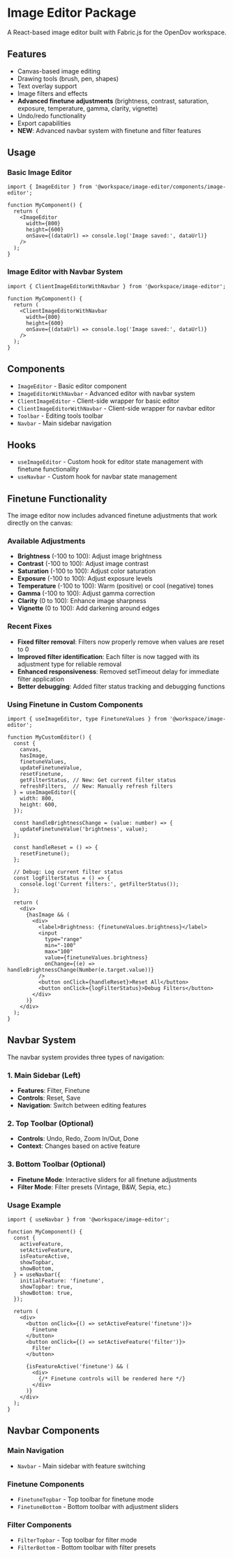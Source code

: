 # Image Editor Package

A React-based image editor built with Fabric.js for the OpenDov workspace.

## Features

- Canvas-based image editing
- Drawing tools (brush, pen, shapes)
- Text overlay support
- Image filters and effects
- **Advanced finetune adjustments** (brightness, contrast, saturation, exposure, temperature, gamma, clarity, vignette)
- Undo/redo functionality
- Export capabilities
- **NEW**: Advanced navbar system with finetune and filter features

## Usage

### Basic Image Editor
```tsx
import { ImageEditor } from '@workspace/image-editor/components/image-editor';

function MyComponent() {
  return (
    <ImageEditor
      width={800}
      height={600}
      onSave={(dataUrl) => console.log('Image saved:', dataUrl)}
    />
  );
}
```

### Image Editor with Navbar System
```tsx
import { ClientImageEditorWithNavbar } from '@workspace/image-editor';

function MyComponent() {
  return (
    <ClientImageEditorWithNavbar
      width={800}
      height={600}
      onSave={(dataUrl) => console.log('Image saved:', dataUrl)}
    />
  );
}
```

## Components

- `ImageEditor` - Basic editor component
- `ImageEditorWithNavbar` - Advanced editor with navbar system
- `ClientImageEditor` - Client-side wrapper for basic editor
- `ClientImageEditorWithNavbar` - Client-side wrapper for navbar editor
- `Toolbar` - Editing tools toolbar
- `Navbar` - Main sidebar navigation

## Hooks

- `useImageEditor` - Custom hook for editor state management with finetune functionality
- `useNavbar` - Custom hook for navbar state management

## Finetune Functionality

The image editor now includes advanced finetune adjustments that work directly on the canvas:

### Available Adjustments
- **Brightness** (-100 to 100): Adjust image brightness
- **Contrast** (-100 to 100): Adjust image contrast
- **Saturation** (-100 to 100): Adjust color saturation
- **Exposure** (-100 to 100): Adjust exposure levels
- **Temperature** (-100 to 100): Warm (positive) or cool (negative) tones
- **Gamma** (-100 to 100): Adjust gamma correction
- **Clarity** (0 to 100): Enhance image sharpness
- **Vignette** (0 to 100): Add darkening around edges

### Recent Fixes
- **Fixed filter removal**: Filters now properly remove when values are reset to 0
- **Improved filter identification**: Each filter is now tagged with its adjustment type for reliable removal
- **Enhanced responsiveness**: Removed setTimeout delay for immediate filter application
- **Better debugging**: Added filter status tracking and debugging functions

### Using Finetune in Custom Components
```tsx
import { useImageEditor, type FinetuneValues } from '@workspace/image-editor';

function MyCustomEditor() {
  const {
    canvas,
    hasImage,
    finetuneValues,
    updateFinetuneValue,
    resetFinetune,
    getFilterStatus, // New: Get current filter status
    refreshFilters,  // New: Manually refresh filters
  } = useImageEditor({
    width: 800,
    height: 600,
  });

  const handleBrightnessChange = (value: number) => {
    updateFinetuneValue('brightness', value);
  };

  const handleReset = () => {
    resetFinetune();
  };

  // Debug: Log current filter status
  const logFilterStatus = () => {
    console.log('Current filters:', getFilterStatus());
  };

  return (
    <div>
      {hasImage && (
        <div>
          <label>Brightness: {finetuneValues.brightness}</label>
          <input
            type="range"
            min="-100"
            max="100"
            value={finetuneValues.brightness}
            onChange={(e) => handleBrightnessChange(Number(e.target.value))}
          />
          <button onClick={handleReset}>Reset All</button>
          <button onClick={logFilterStatus}>Debug Filters</button>
        </div>
      )}
    </div>
  );
}
```

## Navbar System

The navbar system provides three types of navigation:

### 1. Main Sidebar (Left)
- **Features**: Filter, Finetune
- **Controls**: Reset, Save
- **Navigation**: Switch between editing features

### 2. Top Toolbar (Optional)
- **Controls**: Undo, Redo, Zoom In/Out, Done
- **Context**: Changes based on active feature

### 3. Bottom Toolbar (Optional)
- **Finetune Mode**: Interactive sliders for all finetune adjustments
- **Filter Mode**: Filter presets (Vintage, B&W, Sepia, etc.)

### Usage Example
```tsx
import { useNavbar } from '@workspace/image-editor';

function MyComponent() {
  const {
    activeFeature,
    setActiveFeature,
    isFeatureActive,
    showTopbar,
    showBottom,
  } = useNavbar({
    initialFeature: 'finetune',
    showTopbar: true,
    showBottom: true,
  });

  return (
    <div>
      <button onClick={() => setActiveFeature('finetune')}>
        Finetune
      </button>
      <button onClick={() => setActiveFeature('filter')}>
        Filter
      </button>
      
      {isFeatureActive('finetune') && (
        <div>
          {/* Finetune controls will be rendered here */}
        </div>
      )}
    </div>
  );
}
```

## Navbar Components

### Main Navigation
- `Navbar` - Main sidebar with feature switching

### Finetune Components
- `FinetuneTopbar` - Top toolbar for finetune mode
- `FinetuneBottom` - Bottom toolbar with adjustment sliders

### Filter Components
- `FilterTopbar` - Top toolbar for filter mode
- `FilterBottom` - Bottom toolbar with filter presets 